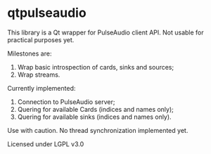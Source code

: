 # qtpulseaudio

This library is a Qt wrapper for PulseAudio client API. Not usable for practical purposes yet.

Milestones are:

1. Wrap basic introspection of cards, sinks and sources;
2. Wrap streams.

Currently implemented:

1. Connection to PulseAudio server;
2. Quering for available Cards (indices and names only);
3. Quering for available sinks (indices and names only).

Use with caution. No thread synchronization implemented yet.

Licensed under LGPL v3.0
